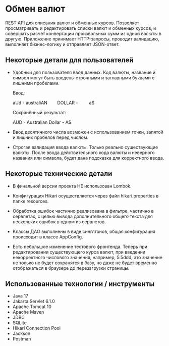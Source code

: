 # Обмен валют

REST API для описания валют и обменных курсов. Позволяет просматривать и редактировать списки валют и обменных курсов, и совершать расчёт конвертации произвольных сумм из одной валюты в другую. Приложение принимает HTTP-запросы, проводит валидацию, выполняет бизнес-логику и отправляет JSON-ответ.  

## Некоторые детали для пользователей 
- Удобный для пользователя ввод данных. Код валюты, название и символ могут быть введены строчными и заглавными буквами с лишними пробелами.

  Ввод:

  aUd - australiAN&nbsp;&nbsp;&nbsp;&nbsp;&nbsp;&nbsp;&nbsp;&nbsp;DOLLAR - &nbsp;&nbsp;&nbsp;&nbsp;&nbsp;&nbsp;&nbsp;&nbsp;a$

  Сохранённый результат:

  AUD - Australian Dollar - A$


- Ввод десятичного числа возможен с использованием точки, запятой и лишних пробелов перед числом.


- Строгая валидация ввода валюты. Только реально существующие валюты. После ввода действительного кода валюты и неверного названия или символа, будет дана подсказка для корректного ввода.

## Некоторые технические детали
- В финальной версии проекта НЕ использован Lombok.


- Конфигурация Hikari осуществляется через файл hikari.properties в папке resources.


- Обработка ошибок частично реализована в фильтре, частично в сервлетах, с целью вывода дополнительного общего текста для нескольких ошибок в одном из сервлетов.


- Классы ДАО выполнены в виде синглтонов, общая конфигурация происходит в классе AppConfig.


- Есть небольшое изменение тестового фронтенда. Теперь при редактировании существующего курса валют, при введении некорректного числового значения, например, 5.5ddd, это значение не только не будет сохранятся в базу, но даже не будет временно отображаться в браузере до перезагрузки страницы.

## Использованные технологии / инструменты
- Java 17
- Jakarta Servlet 6.1.0
- Apache Tomcat 10
- Apache Maven
- JDBC
- SQLite
- Hikari Connection Pool
- Jackson
- Postman